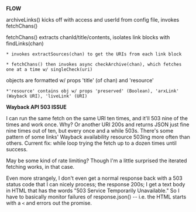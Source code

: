 **FLOW**

archiveLinks() kicks off with access and userId from config file, invokes fetchChans()

fetchChans() extracts chanId/title/contents, isolates link blocks with findLinks(chan)

    * invokes extractSources(chan) to get the URIs from each link block

    * fetchChans() then invokes async checkArchive(chan), which fetches one at a time w/ singleCheck(uri)

objects are formatted w/ props 'title' (of chan) and 'resource'

    *'resource' contains obj w/ props 'preserved' (Boolean), 'arxLink' (Wayback URI), 'liveLink' (URI)



**Wayback API 503 ISSUE**

I can run the same fetch on the same URI ten times, and it'll 503 nine of the times and work once. Why? Or another URI 200s and returns JSON just fine nine times out of ten, but every once and a while 503s. There's some pattern of some links' Wayback availability resource 503ing more often than others. Current fix: while loop trying the fetch up to a dozen times until success.

May be some kind of rate limiting? Though I'm a little surprised the iterated fetching works, in that case. 

Even more strangely, I don't even get a normal response back with a 503 status code that I can nicely process; the response 200s; I get a text body in HTML that has the words "503 Service Temporarily Unavailable." So I have to basically monitor failures of response.json() -- i.e. the HTML starts with a `<` and errors out the promise.


